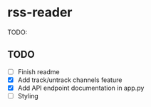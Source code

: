 # rss-reader
TODO:

## TODO
- [ ] Finish readme
- [X] Add track/untrack channels feature
- [X] Add API endpoint documentation in app.py
- [ ] Styling
